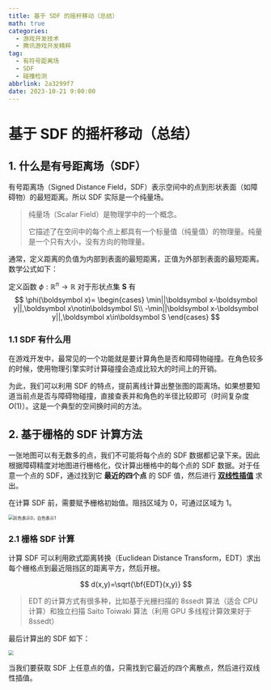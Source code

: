 ```yaml
---
title: 基于 SDF 的摇杆移动（总结）
math: true
categories:
  - 游戏开发技术
  - 腾讯游戏开发精粹
tag:
  - 有符号距离场
  - SDF
  - 碰撞检测
abbrlink: 2a3299f7
date: 2023-10-21 9:00:00
---
```




# 基于 SDF 的摇杆移动（总结）

## 1. 什么是有号距离场（SDF）

有号距离场（Signed Distance Field，SDF）表示空间中的点到形状表面（如障碍物）的最短距离。所以 SDF 实际是一个纯量场。

> 纯量场（Scalar Field）是物理学中的一个概念。
>
> 它描述了在空间中的每个点上都具有一个标量值（纯量值）的物理量。纯量是一个只有大小，没有方向的物理量。

通常，定义距离的负值为内部到表面的最短距离，正值为外部到表面的最短距离。数学公式如下：

定义函数 $\phi:\mathbb{R}^n\rightarrow\mathbb{R}$ 对于形状点集 $\boldsymbol S$ 有
$$
\phi(\boldsymbol x)=
\begin{cases}
\min||\boldsymbol x-\boldsymbol y||,\boldsymbol x\notin\boldsymbol S\\
-\min||\boldsymbol x-\boldsymbol y||,\boldsymbol x\in\boldsymbol S
\end{cases}
$$

### 1.1 SDF 有什么用

在游戏开发中，最常见的一个功能就是要计算角色是否和障碍物碰撞。在角色较多的时候，使用物理引擎实时计算碰撞会造成比较大的时间上的开销。

为此，我们可以利用 SDF 的特点，提前离线计算出整张图的距离场。如果想要知道当前点是否与障碍物碰撞，直接查表并和角色的半径比较即可（时间复杂度 $O(1)$）。这是一个典型的空间换时间的方法。

## 2. 基于栅格的 SDF 计算方法

一张地图可以有无数多的点，我们不可能将每个点的 SDF 数据都记录下来。因此根据障碍精度对地图进行栅格化，仅计算出栅格中的每个点的 SDF 数据。对于任意一个点的 SDF，通过找到它 **最近的四个点** 的 SDF 值，然后进行 [**双线性插值**](https://blog.ashechol.top/posts/d247a4eb.html#双线性插值bilinear-interpolation) 求出。

在计算 SDF 前，需要赋予栅格初始值。阻挡区域为 0，可通过区域为 1。

<img src="https://img.ashechol.top/picgo/raster_map.png" alt="灰色表示0，白色表示1" style="zoom:60%;" />

### 2.1 栅格 SDF 计算

计算 SDF 可以利用欧式距离转换（Euclidean Distance Transform，EDT）求出每个栅格点到最近阻挡区的距离平方，然后开根。

$$
d(x,y)=\sqrt{\bf{EDT}(x,y)}
$$

> EDT 的计算方式有很多种，比如基于光栅扫描的 8ssedt 算法（适合 CPU 计算）和独立扫描 Saito Toiwaki 算法（利用 GPU 多线程计算效果好于 8ssedt）

最后计算出的 SDF 如下：

<img src="https://img.ashechol.top/picgo/sdf.png" style="zoom:60%;" />

当我们要获取 SDF 上任意点的值，只需找到它最近的四个离散点，然后进行双线性插值。



